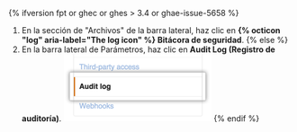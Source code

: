 {% ifversion fpt or ghec or ghes > 3.4 or ghae-issue-5658 %}
1. En la sección de "Archivos" de la barra lateral, haz clic en **{% octicon "log" aria-label="The log icon" %} Bitácora de seguridad**.
{% else  %}
1. En la barra lateral de Parámetros, haz clic en **Audit Log (Registro de auditoría)**. ![Parámetros de registro de auditoría de org en barra lateral](/assets/images/help/organizations/org-settings-audit-log.png)
{% endif %}
